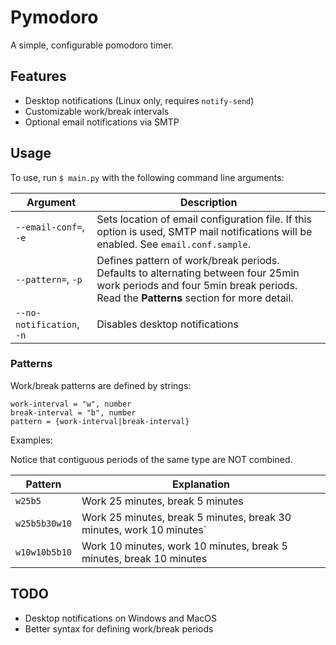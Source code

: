# Pymodoro

A simple, configurable pomodoro timer. 

## Features
- Desktop notifications (Linux only, requires `notify-send`)
- Customizable work/break intervals
- Optional email notifications via SMTP 


## Usage
To use, run `$ main.py`  with the following command line arguments:


|Argument|Description|
|--|--|
|`--email-conf=`, `-e`|Sets location of email configuration file. If this option is used, SMTP mail notifications will be enabled. See `email.conf.sample`.|
|`--pattern=`, `-p`|Defines pattern of work/break periods. Defaults to alternating between four 25min work periods and four 5min break periods. Read the **Patterns** section for more detail.|
|`--no-notification`, `-n`|Disables desktop notifications|

### Patterns
Work/break patterns are defined by strings:

```
work-interval = "w", number
break-interval = "b", number
pattern = {work-interval|break-interval}
```

Examples:

Notice that contiguous periods of the same type are NOT combined.

|Pattern|Explanation
|--|--|
|`w25b5`|Work 25 minutes, break 5 minutes|
|`w25b5b30w10`|Work 25 minutes, break 5 minutes, break 30 minutes, work 10 minutes`|
|`w10w10b5b10`|Work 10 minutes, work 10 minutes, break 5 minutes, break 10 minutes|

## TODO
- Desktop notifications on Windows and MacOS
- Better syntax for defining work/break periods